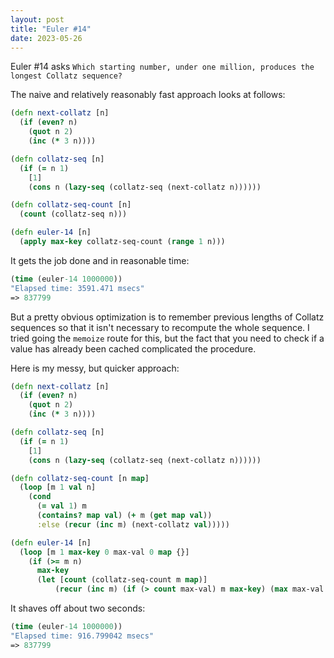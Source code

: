 ```yaml
---
layout: post
title: "Euler #14"
date: 2023-05-26
---
```

Euler #14 asks
```Which starting number, under one million, produces the longest Collatz sequence?```

The naive and relatively reasonably fast approach looks at follows:
```clojure
(defn next-collatz [n]
  (if (even? n)
    (quot n 2)
    (inc (* 3 n))))

(defn collatz-seq [n]
  (if (= n 1)
    [1]
    (cons n (lazy-seq (collatz-seq (next-collatz n))))))

(defn collatz-seq-count [n]
  (count (collatz-seq n)))

(defn euler-14 [n] 
  (apply max-key collatz-seq-count (range 1 n)))
```
It gets the job done and in reasonable time:
```clojure
(time (euler-14 1000000))
"Elapsed time: 3591.471 msecs"
=> 837799
```
But a pretty obvious optimization is to remember previous lengths of Collatz sequences so that it isn't
necessary to recompute the whole sequence. I tried going the `memoize` route for this, but the fact that
you need to check if a value has already been cached complicated the procedure.

Here is my messy, but quicker approach:
```clojure
(defn next-collatz [n]
  (if (even? n)
    (quot n 2)
    (inc (* 3 n))))

(defn collatz-seq [n]
  (if (= n 1)
    [1]
    (cons n (lazy-seq (collatz-seq (next-collatz n))))))

(defn collatz-seq-count [n map]
  (loop [m 1 val n]
    (cond
      (= val 1) m
      (contains? map val) (+ m (get map val))
      :else (recur (inc m) (next-collatz val)))))

(defn euler-14 [n]
  (loop [m 1 max-key 0 max-val 0 map {}]
    (if (>= m n)
      max-key
      (let [count (collatz-seq-count m map)]
          (recur (inc m) (if (> count max-val) m max-key) (max max-val count) (assoc map m count))))))
```
It shaves off about two seconds:
```clojure
(time (euler-14 1000000))
"Elapsed time: 916.799042 msecs"
=> 837799
```